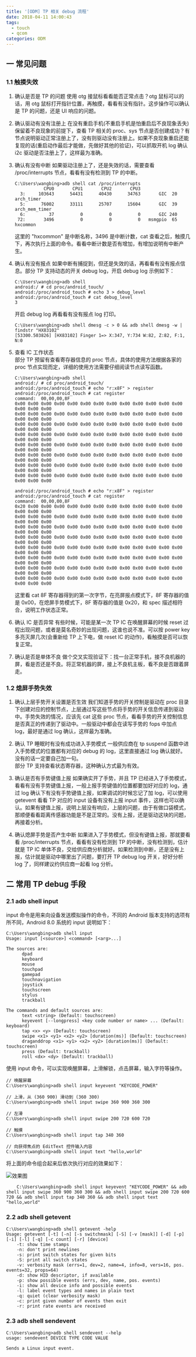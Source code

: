 ```yaml
---
title: '[ODM] TP 相关 debug 流程'
date: 2018-04-11 14:00:43
tags:
  - touch
  - qcom
categories: ODM
---
```


## 一 常见问题

### 1.1 触摸失效

1. 确认是否是 TP 的问题
   使用 otg 接鼠标看看能否正常点击？otg 鼠标可以的话，用 otg 鼠标打开指针位置，再触摸，看看有没有指针。这步操作可以确认是 TP 的问题，还是 UI 响应的问题。

2. 确认驱动有没有注册上
   在没有重启手机(不重启手机是怕重启后不良现象丢失)保留着不良现象的前提下，查看 TP 相关的 proc、sys 节点是否创建成功？有节点说明驱动正常注册上了，没有则驱动没有注册上。如果不良现象重启还能复现的话(重启动作最后才能做，先做好其他的验证)，可以抓取开机 log 确认 i2c 驱动是否注册上了，这样最为准确。

3. 确认有没有中断
   如果驱动注册上了，还是失效的话，需要查看 /proc/interrupts 节点，看看有没有检测到 TP 的中断。
   ```
   C:\Users\wangbing>adb shell cat /proc/interrupts
              CPU0       CPU1       CPU2       CPU3
     3:     103643      54431      40430      34763       GIC  20  arch_timer
     5:      76002      33111      25707      15604       GIC  39  arch_mem_timer
     6:         37          0          0          0       GIC 240
    72:       3496          0          0          0   msmgpio  65  hxcommon
   ```
   这里的 "hxcommon" 是中断名称，3496 是中断计数，cat 查看之后，触摸几下，再次执行上面的命令。看看中断计数是否有增加，有增加说明有中断产生。

4. 确认有没有报点
   如果中断有捕捉到，但还是失效的话，再看看有没有报点信息。部分 TP 支持动态的开关 debug log，开启 debug log 示例如下：
   ```
   C:\Users\wangbing>adb shell
   android:/ # cd proc/android_touch/
   android:/proc/android_touch # echo 3 > debug_level
   android:/proc/android_touch # cat debug_level
   3
   ```
   开启 debug log 再看看有没有报点 log 打印。
   ```
   C:\Users\wangbing>adb shell dmesg -c > 0 && adb shell dmesg -w | findstr "HX83102"
   [53300.503826] [HX83102] Finger 1=> X:347, Y:734 W:82, Z:82, F:1, N:0
   ```

5. 查看 IC 工作状态  
   部分 TP 预留有查看寄存器信息的 proc 节点，具体的使用方法根据各家的 proc 节点实现而定，详细的使用方法需要仔细阅读节点读写函数。
   ```
   C:\Users\wangbing>adb shell
   android:/ # cd proc/android_touch/
   android:/proc/android_touch # echo "r:x8F" > register
   android:/proc/android_touch # cat register
   command:  00,00,00,8F
   0x00 0x00 0x00 0x00 0x00 0x00 0x00 0x00 0x00 0x00 0x00 0x00 0x00 0x00 0x00 0x00
   0x00 0x00 0x00 0x00 0x00 0x00 0x00 0x00 0x00 0x00 0x00 0x00 0x00 0x00 0x00 0x00
   0x00 0x00 0x00 0x00 0x00 0x00 0x00 0x00 0x00 0x00 0x00 0x00 0x00 0x00 0x00 0x00
   0x00 0x00 0x00 0x00 0x00 0x00 0x00 0x00 0x00 0x00 0x00 0x00 0x00 0x00 0x00 0x00
   0x00 0x00 0x00 0x00 0x00 0x00 0x00 0x00 0x00 0x00 0x00 0x00 0x00 0x00 0x00 0x00
   0x00 0x00 0x00 0x00 0x00 0x00 0x00 0x00 0x00 0x00 0x00 0x00 0x00 0x00 0x00 0x00
   0x00 0x00 0x00 0x00 0x00 0x00 0x00 0x00 0x00 0x00 0x00 0x00 0x00 0x00 0x00 0x00
   0x00 0x00 0x00 0x00 0x00 0x00 0x00 0x00 0x00 0x00 0x00 0x00 0x00 0x00 0x00 0x00
   
   android:/proc/android_touch # echo "r:x8F" > register
   android:/proc/android_touch # cat register
   command:  00,00,00,8F
   0x20 0x00 0x00 0x00 0x00 0x00 0x00 0x00 0x00 0x00 0x00 0x00 0x00 0x00 0x00 0x00
   0x00 0x00 0x00 0x00 0x00 0x00 0x00 0x00 0x00 0x00 0x00 0x00 0x00 0x00 0x00 0x00
   0x00 0x00 0x00 0x00 0x00 0x00 0x00 0x00 0x00 0x00 0x00 0x00 0x00 0x00 0x00 0x00
   0x00 0x00 0x00 0x00 0x00 0x00 0x00 0x00 0x00 0x00 0x00 0x00 0x00 0x00 0x00 0x00
   0x00 0x00 0x00 0x00 0x00 0x00 0x00 0x00 0x00 0x00 0x00 0x00 0x00 0x00 0x00 0x00
   0x00 0x00 0x00 0x00 0x00 0x00 0x00 0x00 0x00 0x00 0x00 0x00 0x00 0x00 0x00 0x00
   0x00 0x00 0x00 0x00 0x00 0x00 0x00 0x00 0x00 0x00 0x00 0x00 0x00 0x00 0x00 0x00
   0x00 0x00 0x00 0x00 0x00 0x00 0x00 0x00 0x00 0x00 0x00 0x00 0x00 0x00 0x00 0x00
   ```
   这里看 cat 8F 寄存器得到的第一次字节，在亮屏报点模式下，8F 寄存器的值是 0x00，在熄屏手势模式下，8F 寄存器的值是 0x20，和 spec 描述相符合，说明工作状态正常。

6. 确认 IC 是否异常
   有些时候，可能是某一次 TP IC 在唤醒屏幕的时候 reset 过程出现问题，或者是莫名奇妙的出现问题，这谁也说不准。可以按 power key 多亮灭屏几次(会重新给 TP 上下电，做 reset IC 的动作)，看触摸是否可以恢复正常。

7. 确认是否是单体不良
   做个交叉实现验证下：找一台正常手机，接不良机器的屏，看是否还是不良。将正常机器的屏，接上不良机主板，看不良是否跟着屏走。

### 1.2 熄屏手势失效

1. 确认上层手势开关设置是否生效
   我们知道手势的开关控制是驱动在 proc 目录下创建对应的控制节点，上层通过写这些节点将手势的开关信息传递到驱动中。手势失效的情况，应该先 cat 这些 proc 节点，看看手势的开关控制信息是否真正的传递到了驱动中。一般驱动中都会在读写手势的 fops 中加点 log，最好是通过 log 确认，这样最为准确。

2. 确认 TP 睡眠时有没有成功进入手势模式
   一般供应商在 tp suspend 函数中进入手势模式的位置都有对应的 debug 的 log，这里直接通过 log 确认就好。没有的话一定要自己加一句。  
   部分 TP 支持查看状态寄存器，这种确认方式最为有效。

3. 确认是否有手势键值上报
   如果确实开了手势，并且 TP 已经进入了手势模式，看看有没有手势键值上报，一般上报手势键值的位置都要加好对应的 log，通过 log 确认下有没有手势键值上报，如果调试的时候忘记了加 log，可以使用 getevent 看看 TP 对应的 input 设备有没有上报 input 事件，这样也可以确认。如果有键值上报，说明上层没有响应，上层的问题，由于有做口袋模式，那顺便看看距离传感器功能是不是正常的。没有上报，还是驱动这块的问题，再接着分析。

4. 确认熄屏手势是否产生中断
   如果进入了手势模式，但没有键值上报，那就要看看 /proc/interrupts 节点，看看有没有检测到 TP 的中断，没有检测到，估计就是 TP IC 单体不良，交给供应商分析就好。如果检测到中断，还是没有上报，估计就是驱动中哪里出了问题，要打开 TP debug log 开关，好好分析 log 了，同样建议约供应商一起看 log 分析。

## 二 常用 TP debug 手段

### 2.1 adb shell input

input 命令是用来向设备发送模拟操作的命令，不同的 Android 版本支持的选项有所不同，Android 8.0 系统的 input 说明如下：
```
C:\Users\wangbing>adb shell input
Usage: input [<source>] <command> [<arg>...]

The sources are:
      dpad
      keyboard
      mouse
      touchpad
      gamepad
      touchnavigation
      joystick
      touchscreen
      stylus
      trackball

The commands and default sources are:
      text <string> (Default: touchscreen)
      keyevent [--longpress] <key code number or name> ... (Default: keyboard)
      tap <x> <y> (Default: touchscreen)
      swipe <x1> <y1> <x2> <y2> [duration(ms)] (Default: touchscreen)
      draganddrop <x1> <y1> <x2> <y2> [duration(ms)] (Default: touchscreen)
      press (Default: trackball)
      roll <dx> <dy> (Default: trackball)
```

使用 input 命令，可以实现唤醒屏幕，上滑解锁，点击屏幕，输入字符等操作。

```
// 唤醒屏幕
C:\Users\wangbing>adb shell input keyevent "KEYCODE_POWER"

// 上滑，从 (360 900) 滑动到 (360 300)
C:\Users\wangbing>adb shell input swipe 360 900 360 300

// 左滑
C:\Users\wangbing>adb shell input swipe 200 720 600 720

// 触摸
C:\Users\wangbing>adb shell input tap 340 360

// 向获得焦点的 EditText 控件输入内容
C:\Users\wangbing>adb shell input text "hello,world"
```

将上面的命令组合起来后依次执行对应的效果如下：

![效果图](https://raw.githubusercontent.com/mz8023yt/blog.material/master/odm/gif/odm-tp-input-cmd.gif)

        C:\Users\wangbing>adb shell input keyevent "KEYCODE_POWER" && adb shell input swipe 360 900 360 300 && adb shell input swipe 200 720 600 720 && adb shell input tap 340 360 && adb shell input text "hello,world"

### 2.2 adb shell getevent

```
C:\Users\wangbing>adb shell getevent -help
Usage: getevent [-t] [-n] [-s switchmask] [-S] [-v [mask]] [-d] [-p] [-i] [-l] [-q] [-c count] [-r] [device]
    -t: show time stamps
    -n: don't print newlines
    -s: print switch states for given bits
    -S: print all switch states
    -v: verbosity mask (errs=1, dev=2, name=4, info=8, vers=16, pos. events=32, props=64)
    -d: show HID descriptor, if available
    -p: show possible events (errs, dev, name, pos. events)
    -i: show all device info and possible events
    -l: label event types and names in plain text
    -q: quiet (clear verbosity mask)
    -c: print given number of events then exit
    -r: print rate events are received
```

### 2.3 adb shell sendevent

```
C:\Users\wangbing>adb shell sendevent --help
usage: sendevent DEVICE TYPE CODE VALUE

Sends a Linux input event.
```
